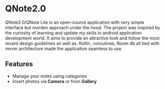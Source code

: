 # QNote2.0
QNote2.0/QNote Lite is an open-source application with very simple interface but morden approach under the hood.
The project was inspired by the curiosity of learning and update my skills in android application development world.
It aims to provide an attractive look and follow the most recent design guidelines as well as.
Kotlin, coroutines, Room db all tied with mvvm architecture made the application seamless to use.

## Features
- Manage your notes using categories
- Insert photos via **Camera** or from **Gallery**

